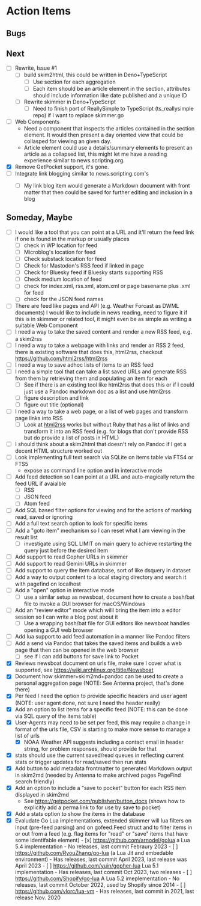 
# Action Items

## Bugs

## Next

- [ ] Rewrite, Issue #1
  - [ ] build skim2html, this could be written in Deno+TypeScript
    - [ ] Use section for each aggregation
    - [ ] Each item should be an article element in the section, attributes should include information like date published and a unique ID 
  - [ ] Rewrite skimmer in Deno+TypeScript
    - [ ] Need to finish port of ReallySimple to TypeScript (ts_reallysimple repo) if I want to replace skimmer.go
- [ ] Web Components
  - Need a component that inspects the articles contained in the section element. It would then present a day oriented view that could be collasped for viewing an given day.
  - Article element could use a details/summary elements to present an article as a collapsed list, this might let me have a reading experience similar to news.scripting.org.
- [X] Remove GetPocket support, it's gone.
- [ ] Integrate link blogging similar to news.scripting.com's 
  - [ ] My link blog item would generate a Markdown document with front matter that then could be saved for further editing and inclusion in a blog


## Someday, Maybe

- [ ] I would like a tool that you can point at a URL and it'll return the feed link if one is found in the markup or usually places
    - [ ] check in WP location for feed
    - [ ] Microblog's location for feed
    - [ ] Check substack location for feed
    - [ ] Check for Mastodon's RSS feed if linked in page
    - [ ] Check for Bluesky feed if Bluesky starts supporting RSS
    - [ ] Check medium location of feed
    - [ ] check for index.xml, rss.xml, atom.xml or page basename plus .xml for feed
    - [ ] check for the JSON feed names 
- [ ] There are feed like pages and API (e.g. Weather Forcast as DWML documents) I would like to include in news reading, need to figure it if this is in skimmer or related tool, it might even be as simple as writing a suitable Web Component
- [ ] I need a way to take the saved content and render a new RSS feed, e.g. a skim2rss
- [ ] I need a way to take a webpage with links and render an RSS 2 feed, there is existing software that does this, html2rss, checkout https://github.com/html2rss/html2rss
- [ ] I need a way to save adhoc lists of items to an RSS feed
- [ ] I need a simple tool that can take a list saved URLs and generate RSS from them by retrieving them and populating an item for each
    - [ ] See if there is an existing tool like html2rss that does this or if I could just use a Pandoc markdown doc as a list and use html2rss
    - [ ] figure description and link
    - [ ] figure out title (optional)
- [ ] I need a way to take a web page, or a list of web pages and transform page links into RSS
    - [ ] Look at [html2rss](html2rss.github.io) works but without Ruby
that has a list of links and transform it into an RSS feed (e.g. for blogs that don't provide RSS but do provide a list of posts in HTML)
- [ ] I should think about a skim2html that doesn't rely on Pandoc if I get a decent HTML structure worked out
- [ ] Look implementing full text search via SQLite on items table via FTS4 or FTS5
	- expose as command line option and in interactive mode
- [ ] Add feed detection so I can point at a URL and auto-magically return the feed URL if avaialble
	- [ ] RSS
	- [ ] JSON feed
	- [ ] Atom feed
- [ ] Add SQL based filter options for viewing and for the actions of marking read, saved or ignoring
- [ ] Add a full text search option to look for specific items
- [ ] Add a "goto item" mechanism so I can reset what I am viewing in the result list
    - [ ] investigate using SQL LIMIT on main query to achieve restarting the query just before the desired item
- [ ] Add support to read Gopher URLs in skimmer
- [ ] Add support to read Gemini URLs in skimmer
- [ ] Add support to query the item database, sort of like dsquery in dataset
- [ ] Add a way to output content to a local staging directory and search it with pagefind on localhost
- [ ] Add a "open" option in interactive mode
    - [ ] use a similar setup as newsboat, document how to create a bash/bat file to invoke a GUI browser for macOS/Windows
- [ ] Add an "review editor" mode which willl bring the item into a editor session so I can write a blog post about it 
    - [ ] Use a wrapping bash/bat file for GUI editors like newsboat handles opening a GUI web browser
- [ ] Add lua support to add feed automation in a manner like Pandoc filters
- [ ] Add a send via Pandoc that takes the saved items and builds a web page that then can be opened in the web browser
    - [ ] see if I can add buttons for save link to Pocket
- [x] Reviews newsboat document on urls file, make sure I cover what is supported, see https://wiki.archlinux.org/title/Newsboat
- [x] Document how skimmer+skim2md+pandoc can be used to create a personal aggregation page (NOTE: See Antenna project, that's done there)
- [x] Per feed I need the option to provide specific headers and user agent (NOTE: user agent done, not sure I need the header really)
- [x] Add an option to list items for a specific feed (NOTE: this can be done via SQL query of the items table)
- [x] User-Agents may need to be set per feed, this may require a change in format of the urls file, CSV is starting to make more sense to manage a list of urls
	- [x] NOAA Weather API suggests including a contact email in header string, for problem responses, should provide for that
- [x] stats should use the current saved/read queues in reflecting current stats or trigger updates for read/saved then run stats
- [x] Add button to add metadata frontmatter to generated Markdown output in skim2md (needed by Antenna to make archived pages PageFind search friendly)
- [x] Add an option to include a "save to pocket" button for each RSS item displayed in skim2md
    - See https://getpocket.com/publisher/button_docs (shows how to explicitly add a perma link to for use by save to pocket)
- [x] Add a stats option to show the items in the database
- [X] Evaludate Go Lua implementations, extended skimmer will lua filters on input (pre-feed parsing) and on gofeed.Feed struct
      and to filter items in or out from a feed (e.g. flag items for "read" or "save" items that have some identifable element)
      - [x] https://github.com/arnodel/golua a Lua 5.4 implementation
      	- No releases, last commit Febraury 2023
      - [ ] https://github.com/RyouZhang/go-lua (a Lua Jit and embedable environment)
      	- Has releases, last commit April 2023, last release was April 2023
      - [ ] https://github.com/yuin/gopher-lua Lua 5.1 implementation
      	- Has releases, last commit Oct 2023, two releases
      - [ ] https://github.com/Shopify/go-lua A Lua 5.2 imeplementation
      	- No releases, last commit October 2022, used by Shopify since 2014
      - [ ] https://github.com/vlorc/lua-vm
      	- Has releases, last commit in 2021, last release Nov. 2020
